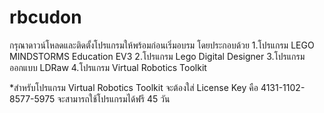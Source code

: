 # rbcudon
กรุณาดาวน์โหลดและติดตั้งโปรแกรมให้พร้อมก่อนเริ่มอบรม โดยประกอบด้วย
1.โปรแกรม LEGO MINDSTORMS Education EV3
2.โปรแกรม Lego Digital Designer
3.โปรแกรมออกแบบ LDRaw
4.โปรแกรม Virtual Robotics Toolkit

*สำหรับโปรแกรม Virtual Robotics Toolkit จะต้องใส่ License Key คือ 4131-1102-8577-5975 จะสามารถใช้โปรแกรมได้ฟรี 45 วัน
